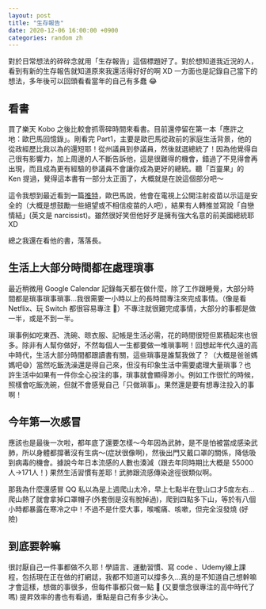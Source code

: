 ```yaml
---
layout: post
title: "生存報告"
date: 2020-12-06 16:00:00 +0900
categories: random zh
---
```


對於日常想法的碎碎念就用「生存報告」這個標題好了。對於想知道我近況的人，看到有新的生存報告就知道原來我還活得好好的啊 XD 一方面也是記錄自己當下的想法，多年後可以回頭看看當年的自己有多蠢 😂

## 看書

買了樂天 Kobo 之後比較會抓零碎時間來看書。目前還停留在第一本「應許之地：歐巴馬回憶錄」。剛看完 Part1，主要是歐巴馬從政前的家庭生活背景，他的從政經歷比我以為的還短耶！從州議員到參議員，然後就選總統了！因為他覺得自己很有影響力，加上周邊的人不斷告訴他，這是很難得的機會，錯過了不見得會再出現，而且成為更有經驗的參議員不會讓你成為更好的總統。聽「百靈果」的 Ken 提過，覺得這本書有一部分太正面了，大概就是在說這個部分吧～

這令我想到最近看到一篇[推特](https://twitter.com/catturd2/status/1334469144427814912?s=20)，歐巴馬說，他會在電視上公開注射疫苗以示這是安全的（大概是想鼓勵一些絕望或不相信疫苗的人吧），結果有人轉推並寫說「自戀情結」(英文是 narcissist)。雖然很好笑但他好歹是擁有強大名意的前美國總統耶 XD

總之我還在看他的書，落落長。

## 生活上大部分時間都在處理瑣事

最近稍微用 Google Calendar 記錄每天都在做什麼，除了工作跟睡覺，大部分時間都是瑣事瑣事瑣事...我很需要一小時以上的長時間專注來完成事情。（像是看 Netflix、玩 Switch 都很容易專注 🤭）不專注就很難完成事情，大部分的事都是做一半，或是不到一半。

瑣事例如吃東西、洗碗、晾衣服、記帳是生活必需，花的時間很短但累積起來也很多。除非有人幫你做好，不然每個人一生都要做一堆瑣事啊！回想起年代久遠的高中時代，生活大部分時間都跟讀書有關，這些瑣事是誰幫我做了？（大概是爸爸媽媽吧😅）當然吃飯洗澡還是得自己來，但沒有印象生活中需要處理大量瑣事？也許生活中如果有一件你全心投注的事，瑣事就會顯得渺小。例如工作很忙的時候，照樣會吃飯洗碗，但就不會感覺自己「只做瑣事」。果然還是要有想專注投入的事啊！

## 今年第一次感冒

應該也是最後一次啦，都年底了還要怎樣～今年因為武肺，是不是怕被當成感染武肺，所以身體都撐著沒有生病～(症狀很像啊)，然後出門又戴口罩的關係，降低吸到病毒的機會。據說今年日本流感的人數也湊減（跟去年同時期比大概是 55000人→171人！) 果然生活習慣有差耶！武肺跟流感傳染途徑很類似啊。

那我為什麼還感冒 QQ 私以為是上週爬山太冷，早上七點半在登山口才5度左右...爬山熱了就會拿掉口罩帽子(外套倒是沒有脫掉過)，爬到四點多下山，等於有八個小時都暴露在寒冷之中！不過不是什麼大事，喉嚨痛、咳嗽，但完全沒發燒 (好險)

## 到底要幹嘛

很討厭自己一件事都做不久耶！學語言、運動習慣、寫 code 、Udemy線上課程，包括現在正在做的打網誌，我都不知道可以撐多久...真的是不知道自己想幹嘛才會這樣，想做的事很多，但每件事都只做一點 🥲 (又要懷念很專注的高中時代了嗎) 提昇效率的書也有看過，重點是自己有多少決心。